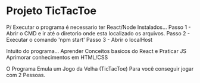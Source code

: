 # Projeto TicTacToe

P/ Executar o programa é necessario ter React/Node Instalados...
Passo 1 - Abrir o CMD e ir até o diretorio onde esta localizado os arquivos.
Passo 2 - Executar o comando 'npm start'
Passo 3 - Abrir o localHost

Intuito do programa...
Aprender Conceitos basicos do React e Praticar JS
Aprimorar conhecimentos em HTML/CSS

O Programa Emula um Jogo da Velha (TicTacToe) Para você conseguir jogar com 2 Pessoas.

